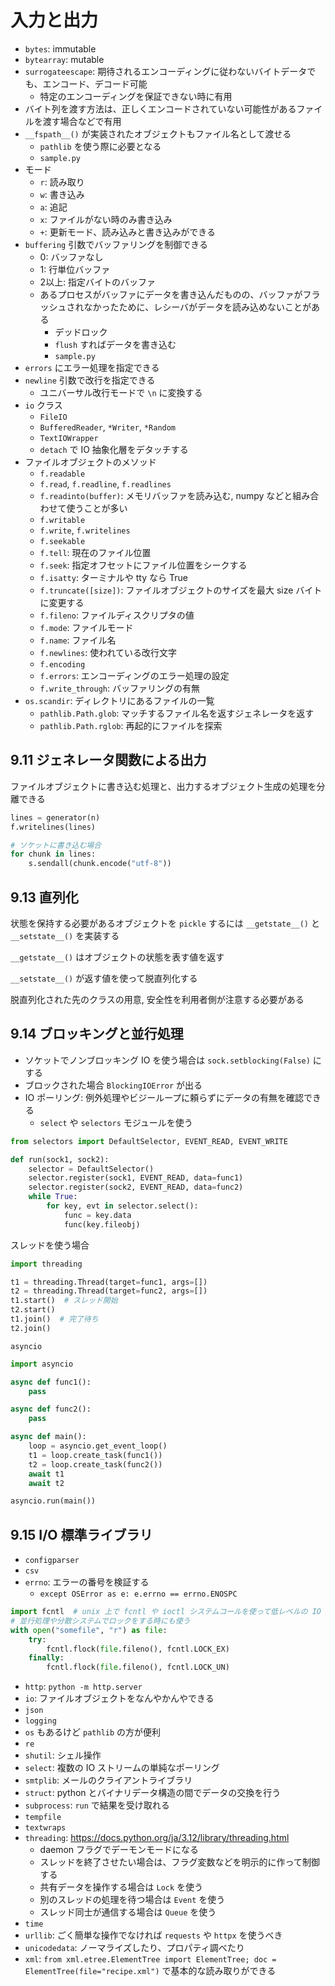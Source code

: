 # 入力と出力

- `bytes`: immutable
- `bytearray`: mutable
- `surrogateescape`: 期待されるエンコーディングに従わないバイトデータでも、エンコード、デコード可能
    - 特定のエンコーディングを保証できない時に有用
- バイト列を渡す方法は、正しくエンコードされていない可能性があるファイルを渡す場合などで有用
- `__fspath__()` が実装されたオブジェクトもファイル名として渡せる
    - `pathlib` を使う際に必要となる
    - `sample.py`
- モード
    - `r`: 読み取り
    - `w`: 書き込み
    - `a`: 追記
    - `x`: ファイルがない時のみ書き込み
    - `+`: 更新モード、読み込みと書き込みができる
- `buffering` 引数でバッファリングを制御できる
    - 0: バッファなし
    - 1: 行単位バッファ
    - 2以上: 指定バイトのバッファ
    - あるプロセスがバッファにデータを書き込んだものの、バッファがフラッシュされなかったために、レシーバがデータを読み込めないことがある
        - デッドロック
        - `flush` すればデータを書き込む
        - `sample.py`
- `errors` にエラー処理を指定できる
- `newline` 引数で改行を指定できる
    - ユニバーサル改行モードで `\n` に変換する
- `io` クラス
    - `FileIO`
    - `BufferedReader`, `*Writer`, `*Random`
    - `TextIOWrapper`
    - `detach` で IO 抽象化層をデタッチする
- ファイルオブジェクトのメソッド
    - `f.readable`
    - `f.read`, `f.readline`, `f.readlines`
    - `f.readinto(buffer)`: メモリバッファを読み込む, numpy などと組み合わせて使うことが多い
    - `f.writable`
    - `f.write`, `f.writelines`
    - `f.seekable`
    - `f.tell`: 現在のファイル位置
    - `f.seek`: 指定オフセットにファイル位置をシークする
    - `f.isatty`: ターミナルや tty なら True
    - `f.truncate([size])`: ファイルオブジェクトのサイズを最大 size バイトに変更する
    - `f.fileno`: ファイルディスクリプタの値
    - `f.mode`: ファイルモード
    - `f.name`: ファイル名
    - `f.newlines`: 使われている改行文字
    - `f.encoding`
    - `f.errors`: エンコーディングのエラー処理の設定
    - `f.write_through`: バッファリングの有無
- `os.scandir`: ディレクトリにあるファイルの一覧
    - `pathlib.Path.glob`: マッチするファイル名を返すジェネレータを返す
    - `pathlib.Path.rglob`: 再起的にファイルを探索

## 9.11 ジェネレータ関数による出力

ファイルオブジェクトに書き込む処理と、出力するオブジェクト生成の処理を分離できる

```python
lines = generator(n)
f.writelines(lines)

# ソケットに書き込む場合
for chunk in lines:
    s.sendall(chunk.encode("utf-8"))
```

## 9.13 直列化

状態を保持する必要があるオブジェクトを `pickle` するには `__getstate__()` と `__setstate__()` を実装する

`__getstate__()` はオブジェクトの状態を表す値を返す

`__setstate__()` が返す値を使って脱直列化する

脱直列化された先のクラスの用意, 安全性を利用者側が注意する必要がある

## 9.14 ブロッキングと並行処理

- ソケットでノンブロッキング IO を使う場合は `sock.setblocking(False)` にする
- ブロックされた場合 `BlockingIOError` が出る
- IO ポーリング: 例外処理やビジーループに頼らずにデータの有無を確認できる
    - `select` や `selectors` モジュールを使う

```python
from selectors import DefaultSelector, EVENT_READ, EVENT_WRITE

def run(sock1, sock2):
    selector = DefaultSelector()
    selector.register(sock1, EVENT_READ, data=func1)
    selector.register(sock2, EVENT_READ, data=func2)
    while True:
        for key, evt in selector.select():
            func = key.data
            func(key.fileobj)
```

スレッドを使う場合

```python
import threading

t1 = threading.Thread(target=func1, args=[])
t2 = threading.Thread(target=func2, args=[])
t1.start()  # スレッド開始
t2.start()
t1.join()  # 完了待ち
t2.join()
```

`asyncio`

```python
import asyncio

async def func1():
    pass

async def func2():
    pass

async def main():
    loop = asyncio.get_event_loop()
    t1 = loop.create_task(func1())
    t2 = loop.create_task(func2())
    await t1
    await t2

asyncio.run(main())
```

## 9.15 I/O 標準ライブラリ

- `configparser`
- `csv`
- `errno`: エラーの番号を検証する
    - `except OSError as e: e.errno == errno.ENOSPC`

```python
import fcntl  # unix 上で fcntl や ioctl システムコールを使って低レベルの IO 制御をする
# 並行処理や分散システムでロックをする時にも使う
with open("somefile", "r") as file:
    try:
        fcntl.flock(file.fileno(), fcntl.LOCK_EX)
    finally:
        fcntl.flock(file.fileno(), fcntl.LOCK_UN)
```

- `http`: `python -m http.server`
- `io`: ファイルオブジェクトをなんやかんやできる
- `json`
- `logging`
- `os` もあるけど `pathlib` の方が便利
- `re`
- `shutil`: シェル操作
- `select`: 複数の IO ストリームの単純なポーリング
- `smtplib`: メールのクライアントライブラリ
- `struct`: python とバイナリデータ構造の間でデータの交換を行う
- `subprocess`: `run` で結果を受け取れる
- `tempfile`
- `textwraps`
- `threading`: https://docs.python.org/ja/3.12/library/threading.html
    - daemon フラグでデーモンモードになる
    - スレッドを終了させたい場合は、フラグ変数などを明示的に作って制御する
    - 共有データを操作する場合は `Lock` を使う
    - 別のスレッドの処理を待つ場合は `Event` を使う
    - スレッド同士が通信する場合は `Queue` を使う
- `time`
- `urllib`: ごく簡単な操作でなければ `requests` や `httpx` を使うべき
- `unicodedata`: ノーマライズしたり、プロパティ調べたり
- `xml`: `from xml.etree.ElementTree import ElementTree; doc = ElementTree(file="recipe.xml")` で基本的な読み取りができる
